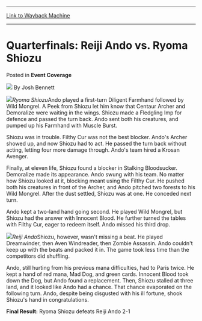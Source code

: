 
---
[Link to Wayback Machine](https://web.archive.org/web/20220525144341/https://magic.wizards.com/en/articles/archive/event-coverage/quarterfinals-reiji-ando-vs-ryoma-shiozu-2000-01-01)

[_metadata_:author]:- "Josh Bennett"
[_metadata_:description]:- "Ryoma ShiozuAndo played a first-turn Diligent Farmhand followed by Wild Mongrel. A Peek from Shiozu let him know that Centaur Archer and Demoralize were waiting in the wings. Shiozu made a Fledgling Imp for defence and passed the turn back. Ando sent both his creatures, and pumped up his Farmhand with Muscle Burst. Shiozu was in trouble. Filthy Cur was not the best blocker."
[_metadata_:generator]:- "Drupal 7 (http://drupal.org)"
[_metadata_:node]:- "742741"
[_metadata_:publish_date]:- "2000-01-01"
[_metadata_:source]:- "div-main-content"
[_metadata_:title]:- "Quarterfinals: Reiji Ando vs. Ryoma Shiozu"
[_metadata_:wayback_capture_timestamp]:- "2022-05-25 14:43:41"
[_metadata_:wayback_raw_url]:- "https://web.archive.org/web/20220525144341id_/https://magic.wizards.com/en/articles/archive/event-coverage/quarterfinals-reiji-ando-vs-ryoma-shiozu-2000-01-01"
[_metadata_:wayback_url]:- "https://magic.wizards.com/en/articles/archive/event-coverage/quarterfinals-reiji-ando-vs-ryoma-shiozu-2000-01-01"
---


Quarterfinals: Reiji Ando vs. Ryoma Shiozu
==========================================



 Posted in **Event Coverage**







![](https://media.magic.wizards.com/styles/auth_small/public/images/person/authorpic_joshbennett.jpg)
By Josh Bennett











![](https://media.magic.wizards.com/image_legacy_migration/sideboard/images/gpshi01/874.jpg)*Ryoma Shiozu*Ando played a first-turn Diligent Farmhand followed by Wild Mongrel. A Peek from Shiozu let him know that Centaur Archer and Demoralize were waiting in the wings. Shiozu made a Fledgling Imp for defence and passed the turn back. Ando sent both his creatures, and pumped up his Farmhand with Muscle Burst.


Shiozu was in trouble. Filthy Cur was not the best blocker. Ando's Archer showed up, and now Shiozu had to act. He passed the turn back without acting, letting four more damage through. Ando's team hired a Krosan Avenger.


Finally, at eleven life, Shiozu found a blocker in Stalking Bloodsucker. Demoralize made its appearance. Ando swung with his team. No matter how Shiozu looked at it, blocking meant using the Filthy Cur. He pushed both his creatures in front of the Archer, and Ando pitched two forests to his Wild Mongrel. After the dust settled, Shiozu was at one. He conceded next turn.


Ando kept a two-land hand going second. He played Wild Mongrel, but Shiozu had the answer with Innocent Blood. He further turned the tables with Filthy Cur, eager to redeem itself. Ando missed his third drop.


![](https://media.magic.wizards.com/image_legacy_migration/sideboard/images/gpshi01/875.jpg)*Reiji Ando*Shiozu, however, wasn't missing a beat. He played Dreamwinder, then Aven Windreader, then Zombie Assassin. Ando couldn't keep up with the beats and packed it in. The game took less time than the competitors did shuffling.


Ando, still hurting from his previous mana difficulties, had to Paris twice. He kept a hand of red mana, Mad Dog, and green cards. Innocent Blood took down the Dog, but Ando found a replacement. Then, Shiozu stalled at three land, and it looked like Ando had a chance. That chance evaporated on the following turn. Ando, despite being disgusted with his ill fortune, shook Shiozu's hand in congratulations.


**Final Result:** Ryoma Shiozu defeats Reiji Ando 2-1







